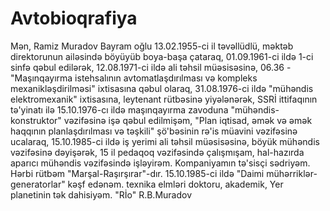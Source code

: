 # Avtobioqrafiya
Mən, Ramiz Muradov Bayram oğlu 13.02.1955-ci il təvəllüdlü, məktəb direktorunun ailəsində böyüyüb boya-başa çataraq, 01.09.1961-ci ildə 1-ci sinfə qəbul edilərək, 12.08.1971-ci ildə ali təhsil müəsisəsinə, 06.36 - "Maşınqayırma istehsalının avtomatlaşdırılması və kompleks mexanikləşdirilməsi" ixtisasına qəbul olaraq, 31.08.1976-ci ildə "mühəndis elektromexanik" ixtisasına, leytenant rütbəsinə yiyələnərək, SSRİ ittifaqının tə'yinatı ilə 15.10.1976-cı ildə maşınqayırma zavoduna "mühəndis-konstruktor" vəzifəsinə işə qəbul edilmişəm, "Plan iqtisad, əmək və əmək haqqının planlaşdırılması və təşkili" şö'bəsinin rə'is müavini vəzifəsinə ucalaraq, 15.10.1985-ci ildə iş yerimi ali təhsil müəsisəsinə, böyük mühəndis vəzifəsinə dəyişərək, 15 il pedaqoq vəzifəsində çalışmışam, hal-hazırda aparıcı mühəndis vəzifəsində işləyirəm. Kompaniyamın tə'sisçi sədriyəm. Hərbi rütbəm "Marşal-Raşırşırar"-dır. 15.10.1985-ci ildə "Daimi mühərriklər-generatorlar" kəşf edənəm. texnika elmləri doktoru, akademik, Yer planetinin tək dahisiyəm.    "Rİo"     R.B.Muradov
